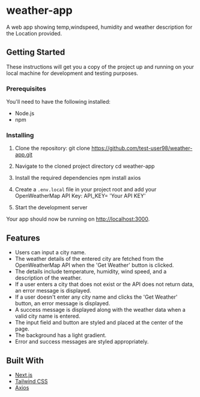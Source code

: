 # weather-app
A web app showing temp,windspeed, humidity and weather description for the Location provided.

## Getting Started

These instructions will get you a copy of the project up and running on your local machine for development and testing purposes.

### Prerequisites

You'll need to have the following installed:

- Node.js
- npm

### Installing

1. Clone the repository:
git clone https://github.com/test-user98/weather-app.git


2. Navigate to the cloned project directory
cd weather-app


3. Install the required dependencies
npm install axios


4. Create a `.env.local` file in your project root and add your OpenWeatherMap API Key:
API_KEY= 'Your API KEY'

5. Start the development server

Your app should now be running on [http://localhost:3000](http://localhost:3000).

## Features

- Users can input a city name.
- The weather details of the entered city are fetched from the OpenWeatherMap API when the 'Get Weather' button is clicked.
- The details include temperature, humidity, wind speed, and a description of the weather.
- If a user enters a city that does not exist or the API does not return data, an error message is displayed.
- If a user doesn't enter any city name and clicks the 'Get Weather' button, an error message is displayed.
- A success message is displayed along with the weather data when a valid city name is entered.
- The input field and button are styled and placed at the center of the page.
- The background has a light gradient.
- Error and success messages are styled appropriately.

## Built With

- [Next.js](https://nextjs.org/)
- [Tailwind CSS](https://tailwindcss.com/)
- [Axios](https://axios-http.com/)
